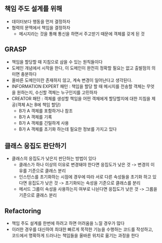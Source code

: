 ## 책임 주도 설계를 위해
- 데이터보다 행동을 먼저 결정하자
- 협력의 문맥에서 책임을 결정하자
    - 메시지라는 것을 통해 통신을 하면서 주고받기 때문에 객체를 갖게 된 것

## GRASP
- 책임을 할당할 때 지침으로 삼을 수 있는 원칙들이다
- 도메인 개념에서 시작을 한다, 이 도메인이 완전히 정확할 필요는 없고 출발점의 의미면 충분하다
- 올바른 도메인이란 존재하지 않고, 계속 변경이 일어난다고 생각된다.
- INFORMATION EXPERT 패턴 : 책임을 할당 할 때 메시지를 전송할 객체는 무엇을 원하는지, 수신할 객체는 누구인지를 고민하자
- CREATOR 패턴 : 객체를 생성할 책임을 어떤 객체에게 할당할지에 대한 지침을 제공(객체 A는 B에 책임 할당)
    - B가 A 객체를 포함하거나 참조
    - B가 A 객체를 기록
    - B가 A 객체를 긴밀하게 사용
    - B가 A 객체를 초기화 하는데 필요한 정보를 가지고 있다

## 클래스 응집도 판단하기
- 클래스의 응집도가 낮은지 판단하는 방법이 있다
    - 클래스가 하나 이상의 이유로 변경돼야 한다면 응집도가 낮은 것 -> 변경의 이유를 기준으로 클래스 분리
    - 인스턴스를 초기화하는 시점에 경우에 따라 서로 다른 속성들을 초기화 하고 있다면 응집도가 낮은 것 -> 초기화되는 속성을 기준으로 클래스를 분리
    - 메서드 그룹이 속성을 사용하는지 여부로 나뉜다면 응집도가 낮은 것 -> 그룹을 기준으로 클래스 분리

## Refactoring
- 책임 주도 설계를 한번에 하려고 하면 어려움을 느낄 경우가 많다
- 이러한 경우를 대신하여 최대한 빠르게 목적한 기능을 수행하는 코드를 작성하고, 코드에서 명확하게 드러나는 책임들을 올바른 위치로 옮기는 과정을 한다